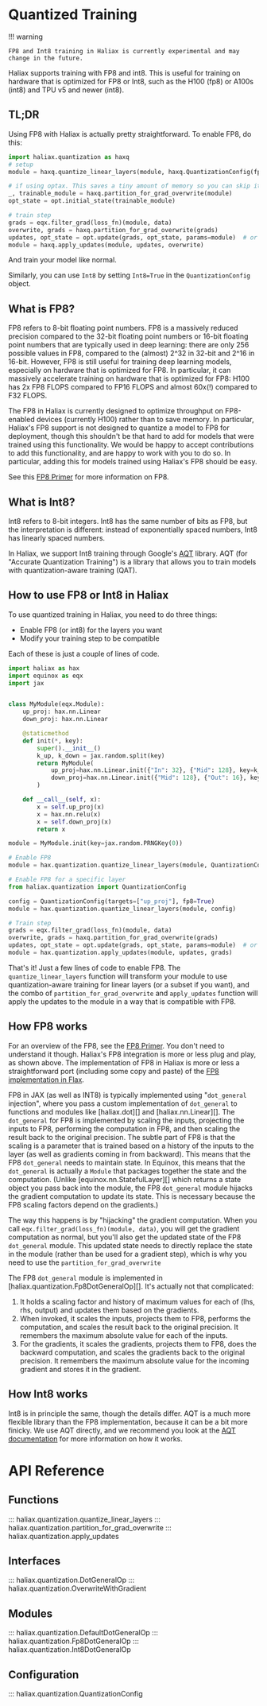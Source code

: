 # Quantized Training

!!! warning

    FP8 and Int8 training in Haliax is currently experimental and may change in the future.

Haliax supports training with FP8 and int8. This is useful for training on hardware that is optimized for FP8 or Int8,
such as the H100 (fp8) or A100s (int8) and TPU v5 and newer (int8).

## TL;DR

Using FP8 with Haliax is actually pretty straightforward. To enable FP8, do this:

```python
import haliax.quantization as haxq
# setup
module = haxq.quantize_linear_layers(module, haxq.QuantizationConfig(fp8=True))

# if using optax. This saves a tiny amount of memory so you can skip it if you want
_, trainable_module = haxq.partition_for_grad_overwrite(module)
opt_state = opt.initial_state(trainable_module)

# train step
grads = eqx.filter_grad(loss_fn)(module, data)
overwrite, grads = haxq.partition_for_grad_overwrite(grads)
updates, opt_state = opt.update(grads, opt_state, params=module)  # or however you update your optimizer
module = haxq.apply_updates(module, updates, overwrite)
```

And train your model like normal.

Similarly, you can use `Int8` by setting `Int8=True` in the `QuantizationConfig` object.



## What is FP8?

FP8 refers to 8-bit floating point numbers. FP8 is a massively reduced precision compared to the 32-bit floating point numbers
or 16-bit floating point numbers that are typically used in deep learning: there are only 256 possible values in FP8, compared to
the (almost) 2^32 in 32-bit and 2^16 in 16-bit. However, FP8 is still useful for training deep learning models, especially on
hardware that is optimized for FP8. In particular, it can massively accelerate training on hardware that is optimized for FP8:
H100 has 2x FP8 FLOPS compared to FP16 FLOPS and almost 60x(!) compared to F32 FLOPS.

The FP8 in Haliax is currently designed to optimize throughput on FP8-enabled devices (currently H100) rather
than to save memory. In particular, Haliax's FP8 support is not designed to quantize a model to FP8 for deployment,
though this shouldn't be that hard to add for models that were trained using this functionality.
We would be happy to accept contributions to add this functionality,
and are happy to work with you to do so. In particular, adding this for models trained using Haliax's FP8 should be easy.

See this [FP8 Primer](https://docs.nvidia.com/deeplearning/transformer-engine/user-guide/examples/fp8_primer.html) for more information on FP8.

## What is Int8?

Int8 refers to 8-bit integers. Int8 has the same number of bits as FP8, but the interpretation is different: instead of
exponentially spaced numbers, Int8 has linearly spaced numbers.

In Haliax, we support Int8 training through Google's [AQT](https://github.com/google/aqt) library. AQT (for
"Accurate Quantization Training") is a library that allows you to train models with quantization-aware training (QAT).

## How to use FP8 or Int8 in Haliax

To use quantized training in Haliax, you need to do three things:

* Enable FP8 (or int8) for the layers you want
* Modify your training step to be compatible

Each of these is just a couple of lines of code.

```python
import haliax as hax
import equinox as eqx
import jax


class MyModule(eqx.Module):
    up_proj: hax.nn.Linear
    down_proj: hax.nn.Linear

    @staticmethod
    def init(*, key):
        super().__init__()
        k_up, k_down = jax.random.split(key)
        return MyModule(
            up_proj=hax.nn.Linear.init({"In": 32}, {"Mid": 128}, key=k_up),
            down_proj=hax.nn.Linear.init({"Mid": 128}, {"Out": 16}, key=k_down),
        )

    def __call__(self, x):
        x = self.up_proj(x)
        x = hax.nn.relu(x)
        x = self.down_proj(x)
        return x

module = MyModule.init(key=jax.random.PRNGKey(0))

# Enable FP8
module = hax.quantization.quantize_linear_layers(module, QuantizationConfig(fp8=True))

# Enable FP8 for a specific layer
from haliax.quantization import QuantizationConfig

config = QuantizationConfig(targets=["up_proj"], fp8=True)
module = hax.quantization.quantize_linear_layers(module, config)

# Train step
grads = eqx.filter_grad(loss_fn)(module, data)
overwrite, grads = haxq.partition_for_grad_overwrite(grads)
updates, opt_state = opt.update(grads, opt_state, params=module)  # or however you update your optimizer
module = hax.quantization.apply_updates(module, updates, grads)
```

That's it! Just a few lines of code to enable FP8. The `quantize_linear_layers` function will transform your module to use
quantization-aware training for linear layers (or a subset if you want), and the combo of `partition_for_grad_overwrite` and `apply_updates` function will apply the updates to the module
in a way that is compatible with FP8.

## How FP8 works

For an overview of the FP8, see the [FP8 Primer](https://docs.nvidia.com/deeplearning/transformer-engine/user-guide/examples/fp8_primer.html).
You don't need to understand it though. Haliax's FP8 integration is more or less plug and play, as shown above.
The implementation of FP8 in Haliax is more or less a straightforward port (including some copy and paste) of the
[FP8 implementation in Flax](https://github.com/google/flax/blob/main/flax/linen/fp8_ops.py).

FP8 in JAX (as well as INT8) is typically implemented using "`dot_general` injection", where you pass
a custom implementation of `dot_general` to functions and modules like [haliax.dot][] and [haliax.nn.Linear][].
The `dot_general` for FP8 is implemented by scaling
the inputs, projecting the inputs to FP8, performing the computation in FP8, and then
scaling the result back to the original precision.
The subtle part of FP8 is that the scaling is a parameter that is trained based on a history of the inputs to the layer
(as well as gradients coming in from backward). This means that the FP8 `dot_general` needs to maintain state.
In Equinox, this means that the `dot_general` is actually a `Module` that packages together the state and the
computation. (Unlike [equinox.nn.StatefulLayer][] which returns a state object you pass back into the module, the FP8 `dot_general`
module hijacks the gradient computation to update its state. This is necessary because the FP8 scaling factors
depend on the gradients.)

The way this happens is by "hijacking" the gradient computation. When you call `eqx.filter_grad(loss_fn)(module, data)`,
you will get the gradient computation as normal, but you'll also get the updated state of the FP8 `dot_general` module.
This updated state needs to directly replace the state in the module (rather than be used for a gradient step), which is
why you need to use the `partition_for_grad_overwrite`

The FP8 `dot_general` module is implemented in [haliax.quantization.Fp8DotGeneralOp][]. It's actually not that complicated:

1) It holds a scaling factor and history of maximum values for each of (lhs, rhs, output) and updates them based on the
gradients.
2) When invoked, it scales the inputs, projects them to FP8, performs the computation, and scales the result back to the
original precision.  It remembers the maximum absolute value for each of the inputs.
3) For the gradients, it scales the gradients, projects them to FP8, does the backward computation,
and scales the gradients back to the original precision. It remembers the maximum absolute value for the incoming
gradient and stores it in the gradient.

## How Int8 works

Int8 is in principle the same, though the details differ. AQT is a much more flexible library than the FP8 implementation,
because it can be a bit more finicky. We use AQT directly, and we recommend you look at the
[AQT documentation](https://github.com/google/aqt?tab=readme-ov-file#how-aqt-works-internally) for more
information on how it works.

# API Reference

## Functions

::: haliax.quantization.quantize_linear_layers
::: haliax.quantization.partition_for_grad_overwrite
::: haliax.quantization.apply_updates


## Interfaces
::: haliax.quantization.DotGeneralOp
::: haliax.quantization.OverwriteWithGradient

## Modules


::: haliax.quantization.DefaultDotGeneralOp
::: haliax.quantization.Fp8DotGeneralOp
::: haliax.quantization.Int8DotGeneralOp

## Configuration

::: haliax.quantization.QuantizationConfig
